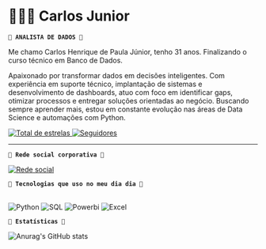 # 👨🏽‍💻 Carlos Junior 
**`🔵 ANALISTA DE DADOS 🔵`**

Me chamo Carlos Henrique de Paula Júnior, tenho 31 anos. Finalizando o curso técnico em Banco de Dados.  

Apaixonado por transformar dados em decisões inteligentes. Com experiência em suporte técnico, implantação de sistemas e desenvolvimento de dashboards, atuo com foco em identificar gaps, otimizar processos e entregar soluções orientadas ao negócio. Buscando sempre aprender mais, estou em constante evolução nas áreas de Data Science e automações com Python.

<p align="left">
    </a> 
    <a href="https://github.com/CarloshpJunior?tab=repositories&sort=stargazers">
        <img 
            alt="Total de estrelas" 
            title="Total de estrelas GitHub" 
            src="https://custom-icon-badges.demolab.com/github/stars/CarloshpJunior?color=55960c&style=for-the-badge&labelColor=488207&logo=star&label=estrelas"
        />
    </a>
    <a href="https://github.com/CarloshpJunior?tab=followers">
        <img 
            alt="Seguidores" 
            title="Me siga no GitHub" 
            src="https://custom-icon-badges.demolab.com/github/followers/CarloshpJunior?color=236ad3&labelColor=1155ba&style=for-the-badge&logo=github&label=Seguidores&logoColor=white"
        />
    </a>
</p>

---
**`🔵 Rede social corporativa 🔵`**

[![Rede social](https://img.shields.io/badge/LinkedIn-0077B5?style=for-the-badge&logo=linkedin&logoColor=white
)](https://www.linkedin.com/in/carlos-henrique-0266481a1/)

**`🔵 Tecnologias que uso no meu dia dia 🔵`**

<div style='display: inline_block'><br/>
    <img alig='center' alt='Python' src='https://img.shields.io/badge/Python-3776AB?style=for-the-badge&logo=python&logoColor=white'/>
    <img alig='center' alt='SQL' src='https://img.shields.io/badge/Microsoft_SQL_Server-CC2927?style=for-the-badge&logo=microsoft-sql-server&logoColor=white'/>
    <img alig='center' alt='Powerbi' src='https://img.shields.io/badge/power_bi-F2C811?style=for-the-badge&logo=powerbi&logoColor=black'/>
    <img alig='center' alt='Excel' src='https://img.shields.io/badge/Microsoft_Excel-217346?style=for-the-badge&logo=microsoft-excel&logoColor=white'/>


</div>


**`🔵 Estatísticas 🔵`**

![Anurag's GitHub stats](https://github-readme-stats.vercel.app/api?username=CarloshpJunior&show_icons=true&theme=highcontrast)
